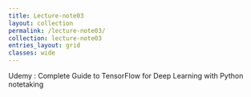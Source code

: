 ```yaml
---
title: Lecture-note03
layout: collection
permalink: /lecture-note03/
collection: lecture-note03
entries_layout: grid
classes: wide
---
```


Udemy : Complete Guide to TensorFlow for Deep Learning with Python notetaking